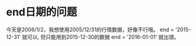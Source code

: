 # end日期的问题

今天是2006/1/2，我想使用2005/12/31的行情数据，好像不行哦。
end   = '2015-12-31'
就可以, 但只能用到2015-12-30的数据
end   = '2016-01-01'
就出错。

